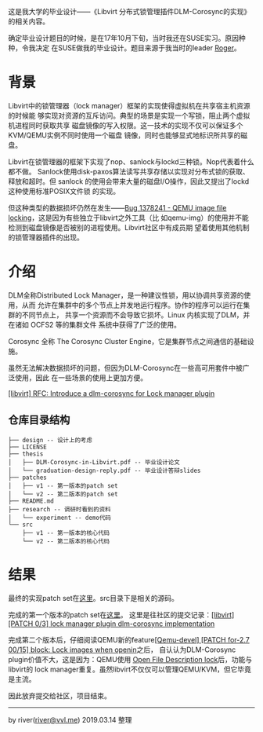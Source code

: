 
这是我大学的毕业设计——《Libvirt 分布式锁管理插件DLM-Corosync的实现》的相关内容。

确定毕业设计题目的时候，是在17年10月下旬，当时我还在SUSE实习。原因种种，令我决定
在SUSE做我的毕业设计。题目来源于我当时的leader [Roger](https://www.linkedin.com/in/roger-zhou-%E5%91%A8%E5%BF%97%E5%BC%BA-63446914/)。

# 背景

Libvirt中的锁管理器（lock manager）框架的实现使得虚拟机在共享宿主机资源的时候能
够实现对资源的互斥访问。典型的场景是实现一个写锁，阻止两个虚拟机进程同时获取共享
磁盘镜像的写入权限。这一技术的实现不仅可以保证多个KVM/QEMU实例不同时使用一个磁盘
镜像，同时也能够显式地标识所共享的磁盘。

Libvirt在锁管理器的框架下实现了nop、sanlock与lockd三种锁。Nop代表着什么都不做。
Sanlock使用disk-paxos算法读写共享存储以实现对分布式锁的获取、释放和超时。但
sanlock 的使用会带来大量的磁盘I/O操作，因此又提出了lockd这种使用标准POSIX文件锁
的实现。

但这种类型的数据损坏仍然在发生——[Bug 1378241 - QEMU image file locking](https://bugzilla.redhat.com/show_bug.cgi?id=1378241)，这是因为有些独立于libvirt之外工具（比
如qemu-img）的使用并不能检测到磁盘镜像是否被别的进程使用。Libvirt社区中有成员期
望着使用其他机制的锁管理器插件的出现。

# 介绍

DLM全称Distributed Lock Manager，是一种建议性锁，用以协调共享资源的使用，从而
允许在集群中的多个节点上并发地运行程序。协作的程序可以运行在集群的不同节点上，
共享一个资源而不会导致它损坏。Linux 内核实现了DLM，并在诸如 OCFS2 等的集群文件
系统中获得了广泛的使用。

Corosync 全称 The Corosync Cluster Engine，它是集群节点之间通信的基础设施。

虽然无法解决数据损坏的问题，但因为DLM-Corosync在一些高可用套件中被广泛使用，因此
在一些场景的使用上更加方便。

[[libvirt] RFC: Introduce a dlm-corosync for Lock manager plugin](https://www.redhat.com/archives/libvir-list/2017-December/msg00689.html)


## 仓库目录结构

```
├── design -- 设计上的考虑
├── LICENSE
├── thesis
│   ├── DLM-Corosync-in-Libvirt.pdf -- 毕业设计论文
│   └── graduation-design-reply.pdf -- 毕业设计答辩slides
├── patches
│   ├── v1 -- 第一版本的patch set
│   └── v2 -- 第二版本的patch set
├── README.md
├── research -- 调研时看到的资料
│   └── experiment -- demo代码
└── src
    ├── v1 -- 第一版本的核心代码
    └── v2 -- 第二版本的核心代码
```

# 结果

最终的实现patch set在[这里](patches/v2)。src目录下是相关的源码。

完成的第一个版本的patch set在[这里](patches/v1)。
这里是往社区的提交记录：[[libvirt] [PATCH 0/3] lock manager plugin dlm-corosync	implementation](https://www.redhat.com/archives/libvir-list/2018-February/msg00185.html)

完成第二个版本后，仔细阅读QEMU新的feature[[Qemu-devel] [PATCH for-2.7 00/15] block: Lock images when openin](https://lists.gnu.org/archive/html/qemu-devel/2016-04/msg02100.html)之后，
自认认为DLM-Corosync plugin价值不大，这是因为：QEMU使用
[Open File Description lock](https://lwn.net/Articles/586904/)后，功能与libvirt的
lock manager重复。虽然libvirt不仅仅可以管理QEMU/KVM，但它毕竟是主流。

因此放弃提交给社区，项目结束。

---

by river(river@vvl.me)
2019.03.14 整理
